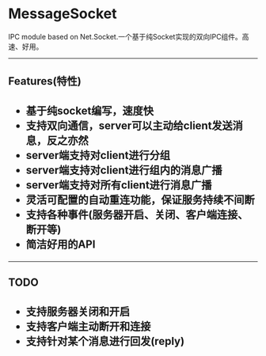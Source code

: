 MessageSocket
=============

IPC module based on Net.Socket.一个基于纯Socket实现的双向IPC组件。高速、好用。

<hr/>
<h2>Features(特性)<h2>
<ul>
<li>基于纯socket编写，速度快</li>
<li>支持双向通信，server可以主动给client发送消息，反之亦然</li>
<li>server端支持对client进行分组</li>
<li>server端支持对client进行组内的消息广播</li>
<li>server端支持对所有client进行消息广播</li>
<li>灵活可配置的自动重连功能，保证服务持续不间断</li>
<li>支持各种事件(服务器开启、关闭、客户端连接、断开等)</li>
<li>简洁好用的API</li>
</ul>


<hr/>
<h2>TODO<h2>
<ul>
<li>支持服务器关闭和开启</li>
<li>支持客户端主动断开和连接</li>
<li>支持针对某个消息进行回发(reply)</li>
</ul>
